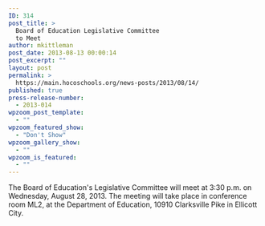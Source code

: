 ```yaml
---
ID: 314
post_title: >
  Board of Education Legislative Committee
  to Meet
author: mkittleman
post_date: 2013-08-13 00:00:14
post_excerpt: ""
layout: post
permalink: >
  https://main.hocoschools.org/news-posts/2013/08/14/
published: true
press-release-number:
  - 2013-014
wpzoom_post_template:
  - ""
wpzoom_featured_show:
  - "Don't Show"
wpzoom_gallery_show:
  - ""
wpzoom_is_featured:
  - ""
---
```

The Board of Education's Legislative Committee will meet at 3:30 p.m. on Wednesday, August 28, 2013. The meeting will take place in conference room ML2, at the Department of Education, 10910 Clarksville Pike in Ellicott City.